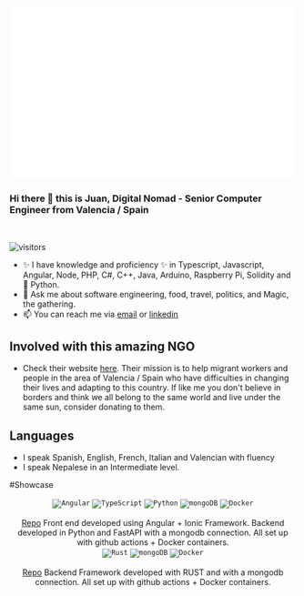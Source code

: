 <a href="https://www.hamrodev.com/"><img src="headerjuan.svg" width="600" height="300" alt="Juan is what you get"></a>
### Hi there 👋 this is Juan, Digital Nomad - Senior Computer Engineer from Valencia / Spain
<br>

![visitors](https://page-views.glitch.me/badge?page_id=troindx)

- ✨ I have knowledge and proficiency ✨ in Typescript, Javascript, Angular, Node, PHP, C#, C++, Java, Arduino, Raspberry Pi, Solidity and 🐍 Python.
- 💬 Ask me about  software engineering, food, travel, politics, and Magic, the gathering.
- 📫 You can reach me via <a href="mailto:juan@hamrodev.com">email</a> or <a href="https://www.linkedin.com/in/jvilarsanchis/">linkedin</a>

## Involved with this amazing NGO
- Check their website <a href="https://www.jarit.org">here</a>. Their mission is to help migrant workers and people in the area of Valencia / Spain who have difficulties in changing their lives and adapting to this country. If like me you don't believe in borders and think we all belong to the same world and live under the same sun, consider donating to them.

## Languages
- I speak Spanish, English, French, Italian and Valencian with fluency
- I speak Nepalese in an Intermediate level.

#Showcase

<div align="center">
	<code><img width="50" src="https://user-images.githubusercontent.com/25181517/183890595-779a7e64-3f43-4634-bad2-eceef4e80268.png" alt="Angular" title="Angular"/></code>
	<code><img width="50" src="https://user-images.githubusercontent.com/25181517/183890598-19a0ac2d-e88a-4005-a8df-1ee36782fde1.png" alt="TypeScript" title="TypeScript"/></code>
	<code><img width="50" src="https://user-images.githubusercontent.com/25181517/183423507-c056a6f9-1ba8-4312-a350-19bcbc5a8697.png" alt="Python" title="Python"/></code>
	<code><img width="50" src="https://user-images.githubusercontent.com/25181517/182884177-d48a8579-2cd0-447a-b9a6-ffc7cb02560e.png" alt="mongoDB" title="mongoDB"/></code>
  <code><img width="50" src="https://user-images.githubusercontent.com/25181517/117207330-263ba280-adf4-11eb-9b97-0ac5b40bc3be.png" alt="Docker" title="Docker"/></code><br><br>
  <a href="https://github.com/troindx/thecodelivestest">Repo</a> Front end developed using Angular + Ionic Framework. Backend developed in Python and FastAPI with a mongodb connection. All set up with github actions + Docker containers.
</div>
<div align="center">
	<code><img width="50" src="https://user-images.githubusercontent.com/25181517/192599922-3a8ceb1c-ff1d-40bc-b73c-99ea1182d8ad.png" alt="Rust" title="Rust"/></code>
	<code><img width="50" src="https://user-images.githubusercontent.com/25181517/182884177-d48a8579-2cd0-447a-b9a6-ffc7cb02560e.png" alt="mongoDB" title="mongoDB"/></code>
  <code><img width="50" src="https://user-images.githubusercontent.com/25181517/117207330-263ba280-adf4-11eb-9b97-0ac5b40bc3be.png" alt="Docker" title="Docker"/></code><br><br>
  <a href="https://github.com/troindx/oxidize">Repo</a>  Backend Framework developed with RUST and with a mongodb connection. All set up with github actions + Docker containers.
</div>
